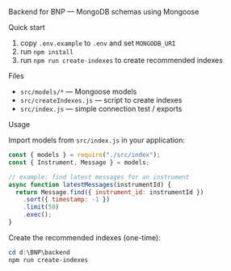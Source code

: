 Backend for BNP — MongoDB schemas using Mongoose

Quick start

1. copy `.env.example` to `.env` and set `MONGODB_URI`
2. run `npm install`
3. run `npm run create-indexes` to create recommended indexes

Files

- `src/models/*` — Mongoose models
- `src/createIndexes.js` — script to create indexes
- `src/index.js` — simple connection test / exports

Usage

Import models from `src/index.js` in your application:

```js
const { models } = require("./src/index");
const { Instrument, Message } = models;

// example: find latest messages for an instrument
async function latestMessages(instrumentId) {
  return Message.find({ instrument_id: instrumentId })
    .sort({ timestamp: -1 })
    .limit(50)
    .exec();
}
```

Create the recommended indexes (one-time):

```powershell
cd d:\BNP\backend
npm run create-indexes
```

